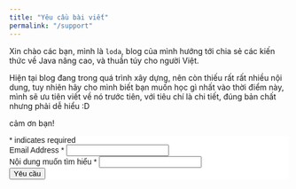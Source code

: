 ```yaml
---
title: "Yêu cầu bài viết"
permalink: "/support"
---
```


Xin chào các bạn, mình là `loda`, blog của mình hướng tới chia sẻ các kiến thức về Java nâng cao, và thuần túy cho người Việt.

Hiện tại blog đang trong quá trình xây dựng, nên còn thiếu rất rất nhiều nội dung, tuy nhiên hãy cho mình biết bạn muốn học gì nhất vào thời điểm này, mình sẽ ưu tiên viết về nó trước tiên, với tiêu chí là chi tiết, đúng bản chất nhưng phải dễ hiểu :D 

cảm ơn bạn!

<div>

<!-- Begin Mailchimp Signup Form -->
<link href="//cdn-images.mailchimp.com/embedcode/classic-10_7.css" rel="stylesheet" type="text/css">
<style type="text/css">
	#mc_embed_signup{background:#fff; clear:left; font:14px Helvetica,Arial,sans-serif; }
	/* Add your own Mailchimp form style overrides in your site stylesheet or in this style block.
	   We recommend moving this block and the preceding CSS link to the HEAD of your HTML file. */
</style>
<div id="mc_embed_signup">
<form action="https://gmail.us20.list-manage.com/subscribe/post?u=78b78b7108a5c924d4d147cd0&amp;id=9435c8836b" method="post" id="mc-embedded-subscribe-form" name="mc-embedded-subscribe-form" class="validate" target="_blank" novalidate>
    <div id="mc_embed_signup_scroll">
<div class="indicates-required"><span class="asterisk">*</span> indicates required</div>
<div class="mc-field-group">
	<label for="mce-EMAIL">Email Address  <span class="asterisk">*</span>
</label>
	<input type="email" value="" name="EMAIL" class="required email" id="mce-EMAIL">
</div>
<div class="mc-field-group">
	<label for="mce-CONTENT">Nội dung muốn tìm hiểu  <span class="asterisk">*</span>
</label>
	<input type="text" value="" name="CONTENT" class="required" id="mce-CONTENT">
</div>
	<div id="mce-responses" class="clear">
		<div class="response" id="mce-error-response" style="display:none"></div>
		<div class="response" id="mce-success-response" style="display:none"></div>
	</div>    <!-- real people should not fill this in and expect good things - do not remove this or risk form bot signups-->
    <div style="position: absolute; left: -5000px;" aria-hidden="true"><input type="text" name="b_78b78b7108a5c924d4d147cd0_9435c8836b" tabindex="-1" value=""></div>
    <div class="clear"><input type="submit" value="Yêu cầu" name="subscribe" id="mc-embedded-subscribe" class="button"></div>
    </div>
</form>
</div>
<script type='text/javascript' src='//s3.amazonaws.com/downloads.mailchimp.com/js/mc-validate.js'></script><script type='text/javascript'>(function($) {window.fnames = new Array(); window.ftypes = new Array();fnames[0]='EMAIL';ftypes[0]='email';fnames[1]='CONTENT';ftypes[1]='text';fnames[2]='LNAME';ftypes[2]='text';fnames[3]='ADDRESS';ftypes[3]='address';fnames[4]='PHONE';ftypes[4]='phone';fnames[5]='BIRTHDAY';ftypes[5]='birthday';}(jQuery));var $mcj = jQuery.noConflict(true);</script>
<!--End mc_embed_signup-->
</div>